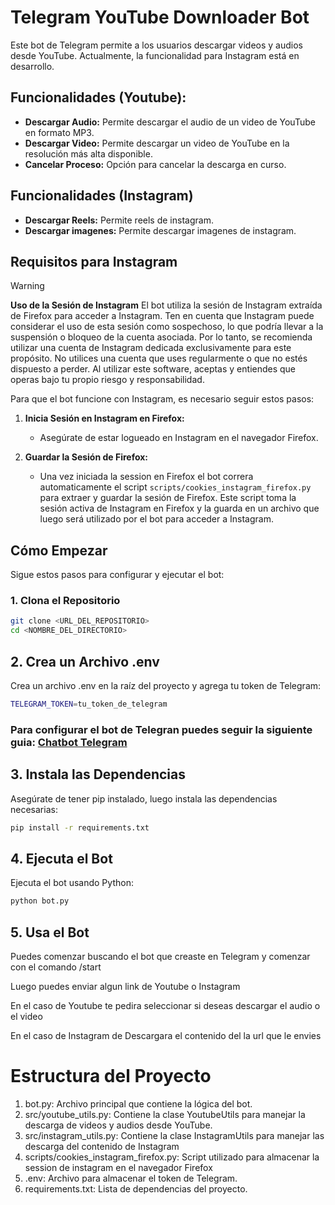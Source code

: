 # Telegram YouTube Downloader Bot

Este bot de Telegram permite a los usuarios descargar videos y audios desde YouTube. Actualmente, la funcionalidad para Instagram está en desarrollo.

## Funcionalidades (Youtube):

- **Descargar Audio:** Permite descargar el audio de un video de YouTube en formato MP3.
- **Descargar Video:** Permite descargar un video de YouTube en la resolución más alta disponible.
- **Cancelar Proceso:** Opción para cancelar la descarga en curso.

## Funcionalidades (Instagram)

- **Descargar Reels:** Permite reels de instagram.
- **Descargar imagenes:** Permite descargar imagenes de instagram.

## Requisitos para Instagram

> [!WARNING]
> **Uso de la Sesión de Instagram**
> El bot utiliza la sesión de Instagram extraída de Firefox para acceder a Instagram. Ten en cuenta que Instagram puede considerar el uso de esta sesión como sospechoso, lo que podría llevar a la suspensión o bloqueo de la cuenta asociada. Por lo tanto, se recomienda utilizar una cuenta de Instagram dedicada exclusivamente para este propósito. No utilices una cuenta que uses regularmente o que no estés dispuesto a perder. Al utilizar este software, aceptas y entiendes que operas bajo tu propio riesgo y responsabilidad.

Para que el bot funcione con Instagram, es necesario seguir estos pasos:

1. **Inicia Sesión en Instagram en Firefox:**

   - Asegúrate de estar logueado en Instagram en el navegador Firefox.

2. **Guardar la Sesión de Firefox:**
   - Una vez iniciada la session en Firefox el bot correra automaticamente el script `scripts/cookies_instagram_firefox.py` para extraer y guardar la sesión de Firefox. Este script toma la sesión activa de Instagram en Firefox y la guarda en un archivo que luego será utilizado por el bot para acceder a Instagram.

## Cómo Empezar

Sigue estos pasos para configurar y ejecutar el bot:

### 1. Clona el Repositorio

```bash
git clone <URL_DEL_REPOSITORIO>
cd <NOMBRE_DEL_DIRECTORIO>
```

## 2. Crea un Archivo .env

Crea un archivo .env en la raíz del proyecto y agrega tu token de Telegram:

```bash
TELEGRAM_TOKEN=tu_token_de_telegram
```

### Para configurar el bot de Telegran puedes seguir la siguiente guia: [Chatbot Telegram](https://sendpulse.com/latam/knowledge-base/chatbot/telegram/create-telegram-chatbot)

## 3. Instala las Dependencias

Asegúrate de tener pip instalado, luego instala las dependencias necesarias:

```bash
pip install -r requirements.txt
```

## 4. Ejecuta el Bot

Ejecuta el bot usando Python:

```bash
python bot.py
```

## 5. Usa el Bot

Puedes comenzar buscando el bot que creaste en Telegram y comenzar con el comando /start

Luego puedes enviar algun link de Youtube o Instagram

En el caso de Youtube te pedira seleccionar si deseas descargar el audio o el video

En el caso de Instagram de Descargara el contenido del la url que le envies

# Estructura del Proyecto

1. bot.py: Archivo principal que contiene la lógica del bot.
2. src/youtube_utils.py: Contiene la clase YoutubeUtils para manejar la descarga de videos y audios desde YouTube.
3. src/instagram_utils.py: Contiene la clase InstagramUtils para manejar las descarga del contenido de Instagram
4. scripts/cookies_instagram_firefox.py: Script utilizado para almacenar la session de instagram en el navegador Firefox
5. .env: Archivo para almacenar el token de Telegram.
6. requirements.txt: Lista de dependencias del proyecto.
